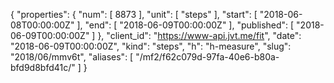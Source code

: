 {
  "properties": {
    "num": [
      8873
    ],
    "unit": [
      "steps"
    ],
    "start": [
      "2018-06-08T00:00:00Z"
    ],
    "end": [
      "2018-06-09T00:00:00Z"
    ],
    "published": [
      "2018-06-09T00:00:00Z"
    ]
  },
  "client_id": "https://www-api.jvt.me/fit",
  "date": "2018-06-09T00:00:00Z",
  "kind": "steps",
  "h": "h-measure",
  "slug": "2018/06/mmv6t",
  "aliases": [
    "/mf2/f62c079d-97fa-40e6-b80a-bfd9d8bfd41c/"
  ]
}
